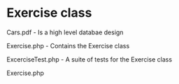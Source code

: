 # Exercise class

Cars.pdf - Is a high level databae design

Exercise.php - Contains the Exercise class

ExcerciseTest.php - A suite of tests for the Exercise class

Exercise.php
